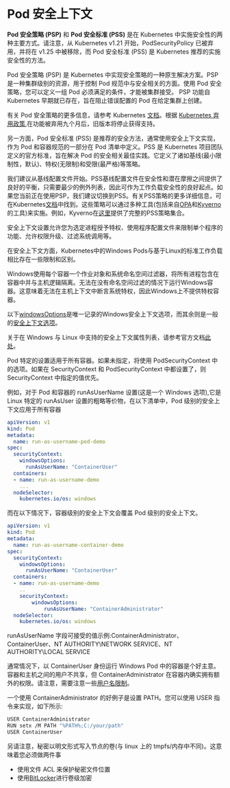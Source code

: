 # Pod 安全上下文

**Pod 安全策略 (PSP)** 和 **Pod 安全标准 (PSS)** 是在 Kubernetes 中实施安全性的两种主要方式。请注意，从 Kubernetes v1.21 开始，PodSecurityPolicy 已被弃用，并将在 v1.25 中被移除，而 Pod 安全标准 (PSS) 是 Kubernetes 推荐的实施安全性的方法。

Pod 安全策略 (PSP) 是 Kubernetes 中实现安全策略的一种原生解决方案。PSP 是一种集群级别的资源，用于控制 Pod 规范中与安全相关的方面。使用 Pod 安全策略，您可以定义一组 Pod 必须满足的条件，才能被集群接受。
PSP 功能自 Kubernetes 早期就已存在，旨在阻止错误配置的 Pod 在给定集群上创建。

有关 Pod 安全策略的更多信息，请参考 Kubernetes [文档](https://kubernetes.io/docs/concepts/policy/pod-security-policy/)。根据 [Kubernetes 弃用政策](https://kubernetes.io/docs/reference/using-api/deprecation-policy/),在功能被弃用九个月后，旧版本将停止获得支持。

另一方面，Pod 安全标准 (PSS) 是推荐的安全方法，通常使用安全上下文实现，作为 Pod 和容器规范的一部分在 Pod 清单中定义。PSS 是 Kubernetes 项目团队定义的官方标准，旨在解决 Pod 的安全相关最佳实践。它定义了诸如基线(最小限制性，默认)、特权(无限制)和受限(最严格)等策略。

我们建议从基线配置文件开始。PSS基线配置文件在安全性和潜在摩擦之间提供了良好的平衡，只需要最少的例外列表，因此可作为工作负载安全性的良好起点。如果您当前正在使用PSP，我们建议切换到PSS。有关PSS策略的更多详细信息，可在Kubernetes[文档](https://kubernetes.io/docs/concepts/security/pod-security-standards/)中找到。这些策略可以通过多种工具(包括来自[OPA](https://www.openpolicyagent.org/)和[Kyverno](https://kyverno.io/)的工具)来实施。例如，Kyverno在[这里](https://kyverno.io/policies/pod-security/)提供了完整的PSS策略集合。

安全上下文设置允许您为选定进程授予特权、使用程序配置文件来限制单个程序的功能、允许权限升级、过滤系统调用等。

在安全上下文方面，Kubernetes中的Windows Pods与基于Linux的标准工作负载相比存在一些限制和区别。

Windows使用每个容器一个作业对象和系统命名空间过滤器，将所有进程包含在容器中并与主机逻辑隔离。无法在没有命名空间过滤的情况下运行Windows容器。这意味着无法在主机上下文中断言系统特权，因此Windows上不提供特权容器。

以下[windowsOptions](https://kubernetes.io/docs/reference/generated/kubernetes-api/v1.20/#windowssecuritycontextoptions-v1-core)是唯一记录的Windows安全上下文选项，而其余则是一般的[安全上下文选项](https://kubernetes.io/docs/reference/generated/kubernetes-api/v1.21/#securitycontext-v1-core)。

关于在 Windows 与 Linux 中支持的安全上下文属性列表，请参考官方文档[此处](https://kubernetes.io/docs/setup/production-environment/windows/_print/#v1-container)。

Pod 特定的设置适用于所有容器。如果未指定，将使用 PodSecurityContext 中的选项。如果在 SecurityContext 和 PodSecurityContext 中都设置了，则 SecurityContext 中指定的值优先。

例如，对于 Pod 和容器的 runAsUserName 设置(这是一个 Windows 选项),它是 Linux 特定的 runAsUser 设置的粗略等价物，在以下清单中，Pod 级别的安全上下文应用于所有容器

```yaml
apiVersion: v1
kind: Pod
metadata:
  name: run-as-username-pod-demo
spec:
  securityContext:
    windowsOptions:
      runAsUserName: "ContainerUser"
  containers:
  - name: run-as-username-demo
    ...
  nodeSelector:
    kubernetes.io/os: windows
```

而在以下情况下，容器级别的安全上下文会覆盖 Pod 级别的安全上下文。

```yaml
apiVersion: v1
kind: Pod
metadata:
  name: run-as-username-container-demo
spec:
  securityContext:
    windowsOptions:
      runAsUserName: "ContainerUser"
  containers:
  - name: run-as-username-demo
    ..
    securityContext:
        windowsOptions:
            runAsUserName: "ContainerAdministrator"
  nodeSelector:
    kubernetes.io/os: windows
```

runAsUserName 字段可接受的值示例:ContainerAdministrator、ContainerUser、NT AUTHORITY\NETWORK SERVICE、NT AUTHORITY\LOCAL SERVICE

通常情况下，以 ContainerUser 身份运行 Windows Pod 中的容器是个好主意。容器和主机之间的用户不共享，但 ContainerAdministrator 在容器内确实拥有额外的权限。请注意，需要注意一些[用户名限制](https://kubernetes.io/docs/tasks/configure-pod-container/configure-runasusername/#windows-username-limitations)。

一个使用 ContainerAdministrator 的好例子是设置 PATH。您可以使用 USER 指令来实现，如下所示:

```bash
USER ContainerAdministrator
RUN setx /M PATH "%PATH%;C:/your/path"
USER ContainerUser
```

另请注意，秘密以明文形式写入节点的卷(与 linux 上的 tmpfs/内存中不同)。这意味着您必须做两件事

* 使用文件 ACL 来保护秘密文件位置
* 使用[BitLocker](https://docs.microsoft.com/en-us/windows/security/information-protection/bitlocker/bitlocker-how-to-deploy-on-windows-server)进行卷级加密